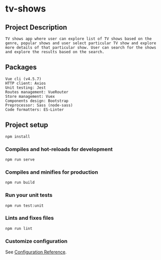 # tv-shows

## Project Description
```
TV shows app where user can explore list of TV shows based on the genre, popular shows and user select particular TV show and explore more details of that particular show. User can search for the shows and explore the results based on the search. 
```
## Packages
```
Vue cli (v4.5.7)
HTTP client: Axios
Unit testing: Jest
Routes management: VueRouter
Store management: Vuex 
Components design: Bootstrap
Preprocessor: Sass (node-sass)
Code formatters: ES-Linter
```
## Project setup
```
npm install
```

### Compiles and hot-reloads for development
```
npm run serve
```

### Compiles and minifies for production
```
npm run build
```

### Run your unit tests
```
npm run test:unit
```

### Lints and fixes files
```
npm run lint
```

### Customize configuration
See [Configuration Reference](https://cli.vuejs.org/config/).
